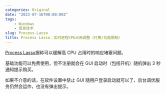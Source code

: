 ```yaml
---
categories: Original
date: "2023-07-16T00:00:00Z"
tags:
    - Windows
    - 信息技术
slug: Process-Lasso
title: Process Lasso：实时进程CPU占用调整（付费/功能限制）
---
```


[Process Lasso](https://bitsum.com/)据称可以缓解高 CPU 占用时的响应堵塞问题。

基础功能可以免费使用，但不注册就会在 GUI 启动时（包括开机）随机弹出 3 秒通知提示购买。

如果不介意的话，在软件设置中禁止 GUI 随用户登录启动就可以了，后台调优服务仍然会运作，也没有弹出提示。
